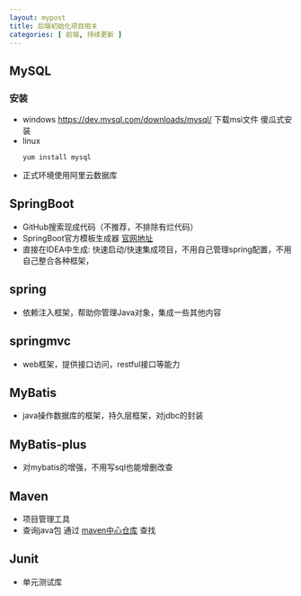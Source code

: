 ```yaml
---
layout: mypost
title: 后端初始化项目相关
categories: [ 前端, 持续更新 ]
---
```


## MySQL

### 安装

- windows  https://dev.mysql.com/downloads/mysql/ 下载msi文件 傻瓜式安装
- linux
    ```
    yum install mysql
    ```
- 正式环境使用阿里云数据库

## SpringBoot

- GitHub搜索现成代码（不推荐，不排除有烂代码）
- SpringBoot官方模板生成器  [官网地址](https://start.spring.io/)
- 直接在IDEA中生成: 快速启动/快速集成项目，不用自己管理spring配置，不用自己整合各种框架，

## spring

- 依赖注入框架，帮助你管理Java对象，集成一些其他内容

## springmvc

- web框架，提供接口访问，restful接口等能力

## MyBatis

- java操作数据库的框架，持久层框架，对jdbc的封装

## MyBatis-plus

- 对mybatis的增强，不用写sql也能增删改查

## Maven

- 项目管理工具
- 查询java包 通过 [maven中心仓库](http://mvnrepository.com/) 查找

## Junit

- 单元测试库




